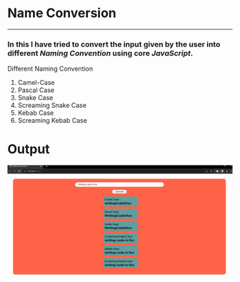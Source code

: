 # Name Conversion
***
### In this I have tried to convert the input given by the user into different *<b>Naming Convention</b>* using core  ***JavaScript***.

Different Naming Convention 


1. Camel-Case
1. Pascal Case
1. Snake Case
1. Screaming Snake Case
1. Kebab Case
1. Screaming Kebab Case


# Output
![output](./Image/output.png)